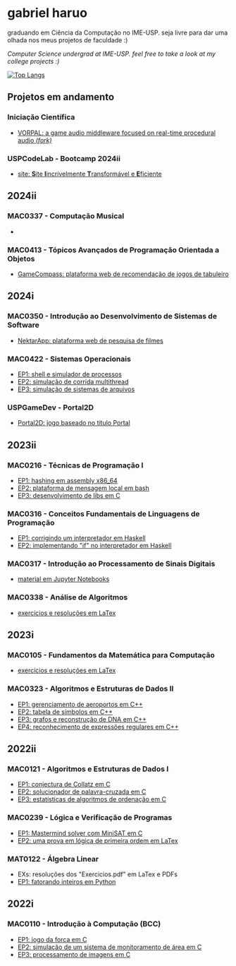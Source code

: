 # gabriel haruo

graduando em Ciência da Computação no IME-USP.
seja livre para dar uma olhada nos meus projetos de faculdade :)

_Computer Science undergrad at IME-USP._
_feel free to take a look at my college projects :)_

[![Top Langs](https://github-readme-stats.vercel.app/api/top-langs/?username=haruo-gabriel&hide_border=false&border_color=3d444d&hide_title=true&hide_progress=false&layout=compact&langs_count=16&theme=transparent&size_weight=0.3&count_weight=0.7)](https://github.com/anuraghazra/github-readme-stats)

## Projetos em andamento

### Iniciação Científica
- [VORPAL: a game audio middleware focused on real-time procedural audio _(fork)_](https://github.com/haruo-gabriel/vorpal)

### USPCodeLab - Bootcamp 2024ii
- [site: **S**ite **I**incrivelmente **T**ransformável e **E**ficiente](https://github.com/haruo-gabriel/site)

## 2024ii

### MAC0337 - Computação Musical

*

### MAC0413 - Tópicos Avançados de Programação Orientada a Objetos

* [GameCompass: plataforma web de recomendação de jogos de tabuleiro](https://github.com/haruo-gabriel/gamecompass)

## 2024i

### MAC0350 - Introdução ao Desenvolvimento de Sistemas de Software

* [NektarApp: plataforma web de pesquisa de filmes](https://github.com/haruo-gabriel/nektarapp)

### MAC0422 - Sistemas Operacionais

* [EP1: shell e simulador de processos](https://github.com/haruo-gabriel/mac0422-ep1-2024i)
* [EP2: simulação de corrida multithread](https://github.com/haruo-gabriel/mac0422-ep2-2024i)
* [EP3: simulação de sistemas de arquivos](https://github.com/haruo-gabriel/mac0422-ep3-2024i)

### USPGameDev - Portal2D

* [Portal2D: jogo baseado no título Portal](https://github.com/haruo-gabriel/portal2d)

## 2023ii

### MAC0216 - Técnicas de Programação I

* [EP1: hashing em assembly x86_64](https://github.com/haruo-gabriel/mac0216-ep1-2023ii)
* [EP2: plataforma de mensagem local em bash](https://github.com/haruo-gabriel/mac0216-ep2-2023ii)
* [EP3: desenvolvimento de libs em C](https://github.com/haruo-gabriel/mac0216-ep3-2023ii)

### MAC0316 - Conceitos Fundamentais de Linguagens de Programação

* [EP1: corrigindo um interpretador em Haskell](https://github.com/haruo-gabriel/mac0316-ep1-2023ii)
* [EP2: implementando "if" no interpretador em Haskell](https://github.com/haruo-gabriel/mac0316-ep2-2023ii)

### MAC0317 - Introdução ao Processamento de Sinais Digitais

* [material em Jupyter Notebooks](https://github.com/haruo-gabriel/mac0317-2023ii)

### MAC0338 - Análise de Algoritmos

* [exercícios e resoluções em LaTex](https://github.com/haruo-gabriel/mac0338-listas-2023ii)

## 2023i

### MAC0105 - Fundamentos da Matemática para Computação

* [exercícios e resoluções em LaTex](https://github.com/haruo-gabriel/mac0105-exercicios-2023i)

### MAC0323 - Algoritmos e Estruturas de Dados II

* [EP1: gerenciamento de aeroportos em C++](https://github.com/haruo-gabriel/mac0323-ep1-2023i)
* [EP2: tabela de símbolos em C++](https://github.com/haruo-gabriel/mac0323-ep2-2023i)
* [EP3: grafos e reconstrução de DNA em C++](https://github.com/haruo-gabriel/mac0323-ep3-2023i)
* [EP4: reconhecimento de expressões regulares em C++](https://github.com/haruo-gabriel/mac0323-ep4-2023i)

## 2022ii

### MAC0121 - Algoritmos e Estruturas de Dados I

* [EP1: conjectura de Collatz em C](https://github.com/haruo-gabriel/mac0121-ep1-2022ii)
* [EP2: solucionador de palavra-cruzada em C](https://github.com/haruo-gabriel/mac0121-ep2-2022ii)
* [EP3: estatísticas de algoritmos de ordenação em C](https://github.com/haruo-gabriel/mac0121-ep3-2022ii)

### MAC0239 - Lógica e Verificação de Programas

* [EP1: Mastermind solver com MiniSAT em C](https://github.com/haruo-gabriel/mac0239-ep1-2022ii)
* [EP2: uma prova em lógica de primeira ordem em LaTex](https://github.com/haruo-gabriel/mac0239-ep2-2022ii)

### MAT0122 - Álgebra Linear

* EXs: resoluções dos "Exercicios.pdf" em LaTex e PDFs
* [EP1: fatorando inteiros em Python](https://github.com/haruo-gabriel/mat0122-ep1-2022ii)

## 2022i

### MAC0110 - Introdução à Computação (BCC)

* [EP1: jogo da forca em C](https://github.com/haruo-gabriel/mac0110-ep1-2022i)
* [EP2: simulação de um sistema de monitoramento de área em C](https://github.com/haruo-gabriel/mac0110-ep2-2022i)
* [EP3: processamento de imagens em C](https://github.com/haruo-gabriel/mac0110-ep3-2022i)
